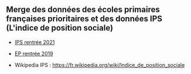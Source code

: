 ## Merge des données des écoles primaires françaises prioritaires et des données IPS (L'indice de position sociale)


-  [IPS rentrée 2021](https://www.data.gouv.fr/fr/datasets/indices-de-position-sociale-dans-les-ecoles-de-france-metropolitaine-et-drom/)

-  [EP rentrée 2019](https://data.education.gouv.fr/explore/dataset/fr-en-ecoles-ep/table/)

-  Wikipedia IPS : https://fr.wikipedia.org/wiki/Indice_de_position_sociale
